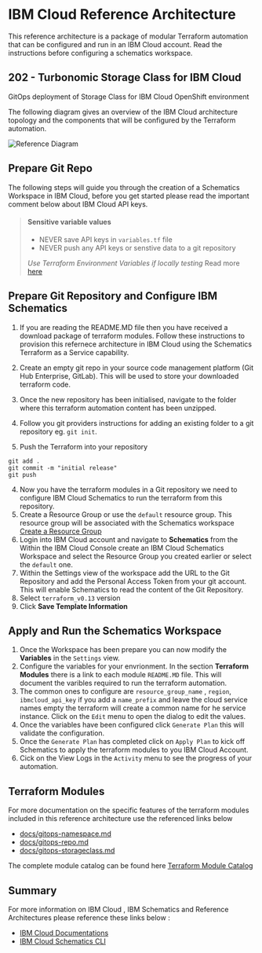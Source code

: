 # IBM Cloud Reference Architecture

This reference architecture is a package of modular Terraform automation that can be configured and run in an IBM Cloud account. Read the instructions before configuring a schematics workspace.

## 202 - Turbonomic Storage Class for IBM Cloud

GitOps deployment of Storage Class for IBM Cloud OpenShift environment

The following diagram gives an overview of the IBM Cloud architecture topology and the components that will be configured by the Terraform automation.

![Reference Diagram](./202-turbonomic-ibmcloud-storage-class.png)

## Prepare Git Repo

The following steps will guide you through the creation of a Schematics Workspace in IBM Cloud, before you get started please read the important comment below about IBM Cloud API keys.

> #### Sensitive variable values
>
> - NEVER save API keys in `variables.tf` file
> - NEVER push any API keys or senstive data to a git repository
>
>  *Use Terraform Environment Variables if locally testing* Read more [here](https://www.terraform.io/docs/language/values/variables.html#environment-variables)

## Prepare Git Repository and Configure IBM Schematics

1. If you are reading the README.MD file then you have received a download package of terraform modules. Follow these instructions to provision this refernece architecture in IBM Cloud using the Schematics Terraform as a Service capability.

2. Create an empty git repo in your source code management platform (Git Hub Enterprise, GitLab). This will be used to store your downloaded terraform code.
3. Once the new repository has been initialised,  navigate to the folder where this terraform automation content has been unzipped.
4. Follow you git providers instructions for adding an existing folder to a git repository eg. `git init`.

3. Push the Terraform into your repository

```
git add .
git commit -m "initial release"
git push
```

4. Now you have the terraform modules in a Git repository we need to configure IBM Cloud Schematics to run the terraform from this repository.
5. Create a Resource Group or use the `default` resource group. This resource group will be associated with the Schematics workspace [Create a Resource Group](https://cloud.ibm.com/docs/account?topic=account-rgs)
6. Login into IBM Cloud account and navigate to **Schematics** from the Within the IBM Cloud Console create an IBM Cloud Schematics Workspace and select the Resource Group you created earlier or select the `default` one.
7. Within the Settings view of the workspace add the URL to the Git Repository and add the Personal Access Token from your git account. This will enable Schematics to read the content of the Git Repository.
8. Select `terraform_v0.13` version
9. Click **Save Template Information**

## Apply and Run the Schematics Workspace

1. Once the Workspace has been prepare you can now modify the **Variables** in the `Settings` view.
2. Configure the variables for your envrionment. In the section **Terraform Modules** there is a link to each module `README.MD` file. This will document the varibles required to run the terraform automation.
3. The common ones to configure are `resource_group_name` , `region`, `ibmcloud_api_key` if you add a `name_prefix` and leave the cloud service names empty the terraform will create a common name for he service instance. Click on the `Edit` menu to open the dialog to edit the values.
4. Once the variables have been configured click `Generate Plan` this will validate the configuration.
5. Once the `Generate Plan` has completed click on `Apply Plan` to kick off Schematics to apply the terraform modules to you IBM Cloud Account. 
6. Cick on the View Logs in the `Activity` menu to see the progress of your automation. 

## Terraform Modules

For more documentation on the specific features of the terraform modules included in this reference architecture use the referenced links below

- [docs/gitops-namespace.md](docs/gitops-namespace.md)
- [docs/gitops-repo.md](docs/gitops-repo.md)
- [docs/gitops-storageclass.md](docs/gitops-storageclass.md)


The complete module catalog can be found here [Terraform Module Catalog](https://github.com/cloud-native-toolkit/garage-terraform-modules/blob/main/MODULES.md)


## Summary

For more information on IBM Cloud , IBM Schematics and Reference Architectures please reference these links below :


- [IBM Cloud Documentations](https://cloud.ibm.com/docs)
- [IBM Cloud Schematics CLI](https://cloud.ibm.com/docs/schematics?topic=schematics-schematics-cli-reference)

